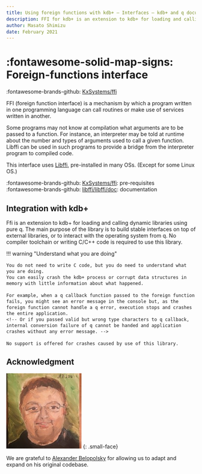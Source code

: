 ```yaml
---
title: Using foreign functions with kdb+ – Interfaces – kdb+ and q documentation
description: FFI for kdb+ is an extension to kdb+ for loading and calling dynamic libraries using pure q.
author: Masato Shimizu
date: February 2021
---
```


# :fontawesome-solid-map-signs: Foreign-functions interface

:fontawesome-brands-github:
[KxSystems/ffi](https://github.com/kxsystems/ffi)

FFI (foreign function interface) is a mechanism by which a program written in one programming language can call routines or make use of services written in another. 

Some programs may not know at compilation what arguments are to be passed to a function. For instance, an interpreter may be told at runtime about the number and types of arguments used to call a given function. Libffi can be used in such programs to provide a bridge from the interpreter program to compiled code.

This interface uses [Libffi](https://sourceware.org/libffi/),  pre-installed in many OSs.  (Except for some Linux OS.) 

:fontawesome-brands-github: 
[KxSystems/ffi](https://github.com/KxSystems/ffi#requirements): pre-requisites
<br>
:fontawesome-brands-github: 
[libffi/libffi/doc](https://github.com/libffi/libffi/tree/master/doc): documentation


## Integration with kdb+

Ffi is an extension to kdb+ for loading and calling dynamic libraries using pure q. The main purpose of the library is to build stable interfaces on top of external libraries, or to interact with the operating system from q. No compiler toolchain or writing C/C++ code is required to use this library.

!!! warning "Understand what you are doing"

    You do not need to write C code, but you do need to understand what you are doing. 
    You can easily crash the kdb+ process or corrupt data structures in memory with little information about what happened. 

    For example, when a q callback function passed to the foreign function fails, you might see an error message in the console but, as the foreign function cannot handle a q error, execution stops and crashes the entire application. 
    <!-- Or if you passed valid but wrong type characters to q callback, internal conversion failure of q cannot be handed and application crashes without any error message. -->

    No support is offered for crashes caused by use of this library.


## Acknowledgment

![Alexander Belopolsky](../../img/faces/alexanderbelopolsky.jpg)
{: .small-face}

We are grateful to [Alexander Belopolsky](https://www.linkedin.com/in/alexander-belopolsky-389bb944) for allowing us to adapt and expand on his original codebase. 